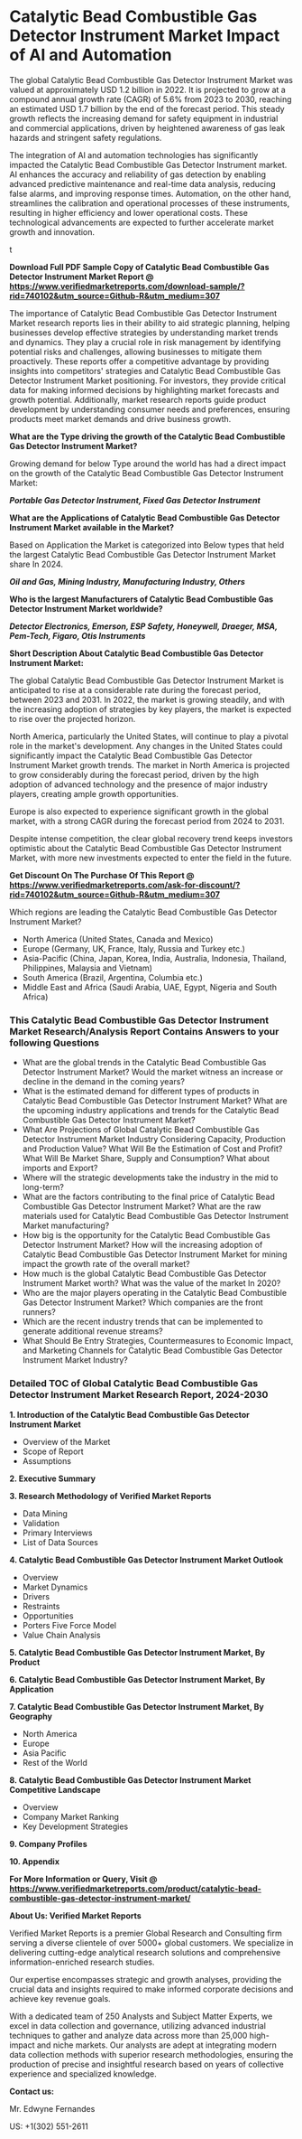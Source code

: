 <meta name="title" content="Global Catalytic Bead Combustible Gas Detector Instrument Market Impact of AI and Automation"><meta name="description" content="The global Catalytic Bead Combustible Gas Detector Instrument Market was valued at approximately USD 1.2 billion in 2022. It is projected to grow at a compound annual "><meta name="title" content="Catalytic Bead Combustible Gas Detector Instrument Market Size, Share, Scope, Trends, Growth, Opportunities, Analysis, Forecast"><h1>Catalytic Bead Combustible Gas Detector Instrument Market Impact of AI and Automation</h1><p>The global Catalytic Bead Combustible Gas Detector Instrument Market was valued at approximately USD 1.2 billion in 2022. It is projected to grow at a compound annual growth rate (CAGR) of 5.6% from 2023 to 2030, reaching an estimated USD 1.7 billion by the end of the forecast period. This steady growth reflects the increasing demand for safety equipment in industrial and commercial applications, driven by heightened awareness of gas leak hazards and stringent safety regulations.</p><p>The integration of AI and automation technologies has significantly impacted the Catalytic Bead Combustible Gas Detector Instrument market. AI enhances the accuracy and reliability of gas detection by enabling advanced predictive maintenance and real-time data analysis, reducing false alarms, and improving response times. Automation, on the other hand, streamlines the calibration and operational processes of these instruments, resulting in higher efficiency and lower operational costs. These technological advancements are expected to further accelerate market growth and innovation.</p>t</p><p id="" class=""><strong>Download Full PDF Sample Copy of Catalytic Bead Combustible Gas Detector Instrument Market Report @ <a href="https://www.verifiedmarketreports.com/download-sample/?rid=740102&utm_source=Github-R&utm_medium=307" target="_blank">https://www.verifiedmarketreports.com/download-sample/?rid=740102&utm_source=Github-R&utm_medium=307</a></strong></p><p>The importance of&nbsp;Catalytic Bead Combustible Gas Detector Instrument Market research reports lies in their ability to aid strategic planning, helping businesses develop effective strategies by understanding market trends and dynamics. They play a crucial role in risk management by identifying potential risks and challenges, allowing businesses to mitigate them proactively. These reports offer a competitive advantage by providing insights into competitors' strategies and Catalytic Bead Combustible Gas Detector Instrument Market positioning. For investors, they provide critical data for making informed decisions by highlighting market forecasts and growth potential. Additionally, market research reports guide product development by understanding consumer needs and preferences, ensuring products meet market demands and drive business growth.</p><p><strong>What are the&nbsp;Type driving the growth of the Catalytic Bead Combustible Gas Detector Instrument Market?</strong></p><p id="" class="">Growing demand for below Type around the world has had a direct impact on the growth of the Catalytic Bead Combustible Gas Detector Instrument Market:</p><em><strong>Portable Gas Detector Instrument, Fixed Gas Detector Instrument</strong></em></p><strong>What are the&nbsp;Applications&nbsp;of Catalytic Bead Combustible Gas Detector Instrument Market available in the Market?</strong></p><p id="" class="">Based on Application the Market is categorized into Below types that held the largest Catalytic Bead Combustible Gas Detector Instrument Market share In 2024.</p><em><strong>Oil and Gas, Mining Industry, Manufacturing Industry, Others</strong></em></p><strong>Who is the largest Manufacturers of Catalytic Bead Combustible Gas Detector Instrument Market worldwide?</strong></p><p><em><strong>Detector Electronics, Emerson, ESP Safety, Honeywell, Draeger, MSA, Pem-Tech, Figaro, Otis Instruments</strong></em></p><p id="" class=""><strong>Short Description About Catalytic Bead Combustible Gas Detector Instrument Market:</strong></p><p>The global Catalytic Bead Combustible Gas Detector Instrument Market is anticipated to rise at a considerable rate during the forecast period, between 2023 and 2031. In 2022, the market is growing steadily, and with the increasing adoption of strategies by key players, the market is expected to rise over the projected horizon.</p><p>North America, particularly the United States, will continue to play a pivotal role in the market's development. Any changes in the United States could significantly impact the Catalytic Bead Combustible Gas Detector Instrument Market growth trends. The market in North America is projected to grow considerably during the forecast period, driven by the high adoption of advanced technology and the presence of major industry players, creating ample growth opportunities.</p><p>Europe is also expected to experience significant growth in the global market, with a strong CAGR during the forecast period from 2024 to 2031.</p><p>Despite intense competition, the clear global recovery trend keeps investors optimistic about the Catalytic Bead Combustible Gas Detector Instrument Market, with more new investments expected to enter the field in the future.</p><p id="" class=""><strong>Get Discount On The Purchase Of This Report @ <a href="https://www.verifiedmarketreports.com/ask-for-discount/?rid=740102&utm_source=Github-R&utm_medium=307" target="_blank">https://www.verifiedmarketreports.com/ask-for-discount/?rid=740102&utm_source=Github-R&utm_medium=307</a></strong></p>Which regions are leading the Catalytic Bead Combustible Gas Detector Instrument Market?</p><ul><li>North America (United States, Canada and Mexico)</li><li>Europe (Germany, UK, France, Italy, Russia and Turkey etc.)</li><li>Asia-Pacific (China, Japan, Korea, India, Australia, Indonesia, Thailand, Philippines, Malaysia and Vietnam)</li><li>South America (Brazil, Argentina, Columbia etc.)</li><li>Middle East and Africa (Saudi Arabia, UAE, Egypt, Nigeria and South Africa)</li></ul><h3 id="" class="">This Catalytic Bead Combustible Gas Detector Instrument Market Research/Analysis Report Contains Answers to your following Questions</h3><ul><li>What are the global trends in the Catalytic Bead Combustible Gas Detector Instrument Market? Would the market witness an increase or decline in the demand in the coming years?</li><li>What is the estimated demand for different types of products in Catalytic Bead Combustible Gas Detector Instrument Market? What are the upcoming industry applications and trends for the Catalytic Bead Combustible Gas Detector Instrument Market?</li><li>What Are Projections of Global Catalytic Bead Combustible Gas Detector Instrument Market Industry Considering Capacity, Production and Production Value? What Will Be the Estimation of Cost and Profit? What Will Be Market Share, Supply and Consumption? What about imports and Export?</li><li>Where will the strategic developments take the industry in the mid to long-term?</li><li>What are the factors contributing to the final price of Catalytic Bead Combustible Gas Detector Instrument Market? What are the raw materials used for Catalytic Bead Combustible Gas Detector Instrument Market manufacturing?</li><li>How big is the opportunity for the Catalytic Bead Combustible Gas Detector Instrument Market? How will the increasing adoption of Catalytic Bead Combustible Gas Detector Instrument Market for mining impact the growth rate of the overall market?</li><li>How much is the global Catalytic Bead Combustible Gas Detector Instrument Market worth? What was the value of the market In 2020?</li><li>Who are the major players operating in the Catalytic Bead Combustible Gas Detector Instrument Market? Which companies are the front runners?</li><li>Which are the recent industry trends that can be implemented to generate additional revenue streams?</li><li>What Should Be Entry Strategies, Countermeasures to Economic Impact, and Marketing Channels for Catalytic Bead Combustible Gas Detector Instrument Market Industry?</li></ul><h3 id="" class="">Detailed TOC of Global Catalytic Bead Combustible Gas Detector Instrument Market Research Report, 2024-2030</h3><p id="" class=""><strong>1. Introduction of the Catalytic Bead Combustible Gas Detector Instrument Market</strong></p><ul><li>Overview of the Market</li><li>Scope of Report</li><li>Assumptions</li></ul><p id="" class=""><strong>2. Executive Summary</strong></p><p id="" class=""><strong>3. Research Methodology of Verified Market Reports</strong></p><ul><li>Data Mining</li><li>Validation</li><li>Primary Interviews</li><li>List of Data Sources</li></ul><p id="" class=""><strong>4. Catalytic Bead Combustible Gas Detector Instrument Market Outlook</strong></p><ul><li>Overview</li><li>Market Dynamics</li><li>Drivers</li><li>Restraints</li><li>Opportunities</li><li>Porters Five Force Model</li><li>Value Chain Analysis</li></ul><p id="" class=""><strong>5. Catalytic Bead Combustible Gas Detector Instrument Market, By Product</strong></p><p id="" class=""><strong>6. Catalytic Bead Combustible Gas Detector Instrument Market, By Application</strong></p><p id="" class=""><strong>7. Catalytic Bead Combustible Gas Detector Instrument Market, By Geography</strong></p><ul><li>North America</li><li>Europe</li><li>Asia Pacific</li><li>Rest of the World</li></ul><p id="" class=""><strong>8. Catalytic Bead Combustible Gas Detector Instrument Market Competitive Landscape</strong></p><ul><li>Overview</li><li>Company Market Ranking</li><li>Key Development Strategies</li></ul><p id="" class=""><strong>9. Company Profiles</strong></p><p id="" class=""><strong>10. Appendix</strong></p><p id="" class=""><strong>For More Information or Query, Visit @ <a href="https://www.verifiedmarketreports.com/product/catalytic-bead-combustible-gas-detector-instrument-market/" target="_blank">https://www.verifiedmarketreports.com/product/catalytic-bead-combustible-gas-detector-instrument-market/</a></strong></p><p id="" class=""><strong>About Us: Verified Market Reports</strong></p><p id="" class="">Verified Market Reports is a premier Global Research and Consulting firm serving a diverse clientele of over 5000+ global customers. We specialize in delivering cutting-edge analytical research solutions and comprehensive information-enriched research studies.</p><p id="" class="">Our expertise encompasses strategic and growth analyses, providing the crucial data and insights required to make informed corporate decisions and achieve key revenue goals.</p><p id="" class="">With a dedicated team of 250 Analysts and Subject Matter Experts, we excel in data collection and governance, utilizing advanced industrial techniques to gather and analyze data across more than 25,000 high-impact and niche markets. Our analysts are adept at integrating modern data collection methods with superior research methodologies, ensuring the production of precise and insightful research based on years of collective experience and specialized knowledge.</p><p id="" class=""><strong>Contact us:</strong></p><p id="" class="">Mr. Edwyne Fernandes</p><p id="" class="">US: +1(302) 551-2611</p>